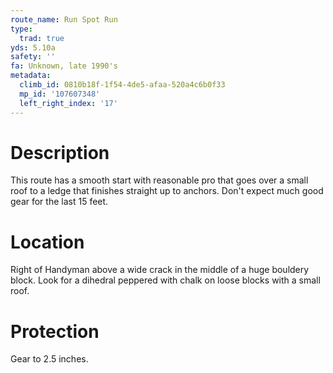 ```yaml
---
route_name: Run Spot Run
type:
  trad: true
yds: 5.10a
safety: ''
fa: Unknown, late 1990's
metadata:
  climb_id: 0810b18f-1f54-4de5-afaa-520a4c6b0f33
  mp_id: '107607348'
  left_right_index: '17'
---
```

# Description
This route has a smooth start with reasonable pro that goes over a small roof to a ledge that finishes straight up to anchors. Don't expect much good gear for the last 15 feet.

# Location
Right of Handyman above a wide crack in the middle of a huge bouldery block. Look for a dihedral peppered with chalk on loose blocks with a small roof.

# Protection
Gear to 2.5 inches.
